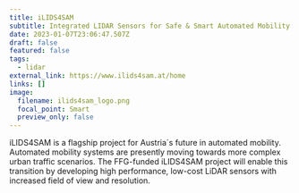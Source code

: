 ```yaml
---
title: iLIDS4SAM
subtitle: Integrated LIDAR Sensors for Safe & Smart Automated Mobility
date: 2023-01-07T23:06:47.507Z
draft: false
featured: false
tags:
  - lidar
external_link: https://www.ilids4sam.at/home
links: []
image:
  filename: ilids4sam_logo.png
  focal_point: Smart
  preview_only: false
---
```

iLIDS4SAM is a flagship project for Austria´s future in automated mobility.  Automated mobility systems are presently moving towards more complex urban traffic scenarios. The FFG-funded iLIDS4SAM project will enable this transition by developing high performance, low-cost LiDAR sensors with increased field of view and resolution.